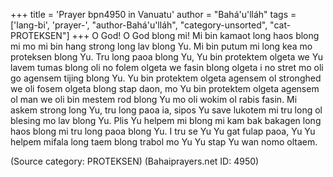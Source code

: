 +++
title = 'Prayer bpn4950 in Vanuatu'
author = "Bahá'u'lláh"
tags = ['lang-bi', 'prayer-', "author-Bahá'u'lláh", "category-unsorted", "cat-PROTEKSEN"]
+++
O God!  O God blong mi! Mi bin kamaot long haos blong mi mo mi bin hang strong long lav blong Yu.  Mi bin putum mi long kea mo proteksen blong Yu.  Tru long paoa blong Yu, Yu bin protektem olgeta we Yu lavem tumas blong oli no folem olgeta we fasin blong olgeta i no stret mo oli go agensem tijing blong Yu.   Yu bin protektem olgeta agensem ol stronghed we oli fosem olgeta blong stap daon, mo Yu bin protektem olgeta agensem ol man we oli bin mestem rod blong Yu mo oli wokim ol rabis fasin.  Mi askem strong long Yu, tru long paoa ia, sipos Yu save lukotem mi tru long ol blesing mo lav blong Yu.  Plis Yu helpem mi blong mi kam bak bakagen long haos blong mi tru long paoa blong Yu.  I tru se Yu Yu gat fulap paoa, Yu Yu helpem mifala long taem blong trabol mo Yu Yu stap Yu wan nomo oltaem.

(Source category: PROTEKSEN)
(Bahaiprayers.net ID: 4950)
